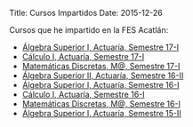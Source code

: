 Title: Cursos Impartidos
Date: 2015-12-26


Cursos que he impartido en la FES Acatlán:

+ [Álgebra Superior I, Actuaría, Semestre 17-I]({filename}/acatlan/superiorI-17I/index.html)
+ [Cálculo I, Actuaría, Semestre 17-I]({filename}/acatlan/calculoI-17I/index.html)
+ [Matemáticas Discretas, M@, Semestre 17-I]({filename}/acatlan/discretas-17I/index.html)
+ [Álgebra Superior II, Actuaría, Semestre 16-II]({filename}/acatlan/superiorII-16II/index.html)
+ [Álgebra Superior I, Actuaría, Semestre 16-I]({filename}/acatlan/superiorI-16I/index.html)
+ [Cálculo I, Actuaría, Semestre 16-I]({filename}/acatlan/calculoI-16I/index.html)
+ [Matemáticas Discretas, M@, Semestre 16-I]({filename}/acatlan/discretas-16I/index.html)
+ [Álgebra Superior I, Actuaría, Semestre 15-II]({filename}/acatlan/superiorI-15II/index.html)
